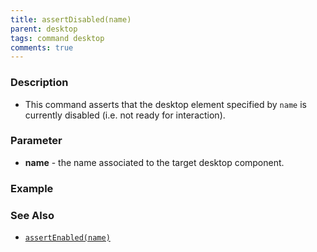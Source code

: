 ```yaml
---
title: assertDisabled(name)
parent: desktop
tags: command desktop
comments: true
---
```


### Description
- This command asserts that the desktop element specified by `name` is currently disabled (i.e. not ready for 
  interaction).


### Parameter
- **name** -  the name associated to the target desktop component.


### Example


### See Also
- [`assertEnabled(name)`](assertEnabled(name))
